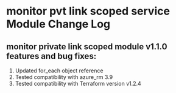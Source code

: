 # monitor pvt link scoped service Module Change Log

## monitor private link scoped module v1.1.0 features and bug fixes:

1. Updated for_each object reference
2. Tested compatibility with azure_rm 3.9
3. Tested compatibility with Terraform version v1.2.4


